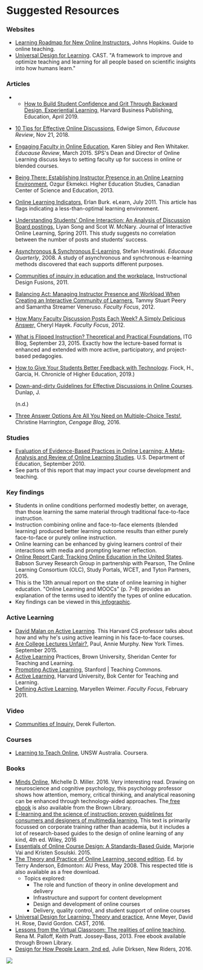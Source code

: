 # Suggested Resources

### Websites

* [Learning Roadmap for New Online Instructors.](https://ep.jhu.edu/faculty/learning-roadmap-for-new-online-instructors) Johns Hopkins. Guide to online teaching.
* [Universal Design for Learning](http://www.cast.org/our-work/about-udl.html). CAST. "A framework to improve and optimize teaching and learning for all people based on scientific insights into how humans learn."

### **Articles**

* * [How to Build Student Confidence and Grit Through Backward Design, Experiential Learning](https://hbsp.harvard.edu/how-to-build-student-confidence-and-grit-through-backward-design-experiential-learning/?cid=Email%7CEloqua%7CA6+Student+Confidence+April+2019%7C241843%7CProduct+specific%7CTeaching-tips%7CArticle%7C201904301443), Harvard Business Publishing, Education, April 2019.
* [10 Tips for Effective Online Discussions,](https://er.educause.edu/blogs/2018/11/10-tips-for-effective-online-discussions?utm_source=Informz&utm_medium=Email&utm_campaign=ER#_zstnsCg1_zlcnVM5) Edwige Simon, _Educause Review_, Nov 21, 2018.
* [Engaging Faculty in Online Education](http://er.educause.edu/articles/2015/3/engaging-faculty-in-online-education), Karen Sibley and Ren Whitaker. _Educause Review_, March 2015. SPS's Dean and Director of Online Learning discuss keys to setting faculty up for success in online or blended courses.
* [Being There: Establishing Instructor Presence in an Online Learning Environment](http://www.ccsenet.org/journal/index.php/hes/article/view/24246/15518), Ozgur Ekmekci. Higher Education Studies, Canadian Center of Science and Education, 2013.
* [Online Learning Indicators](http://elearnmag.acm.org/archive.cfm?aid=2001334), Erlan Burk. eLearn, July 2011. This article has flags indicating a less-than-optimal learning environment.  
* [Understanding Students’ Online Interaction: An Analysis of Discussion Board postings,](http://www.ncolr.org/jiol/issues/pdf/10.1.1.pdf) Liyan Song and Scot W. McNary. Journal of Interactive Online Learning, Spring 2011. This study suggests no correlation between the number of posts and students’ success.
* [Asynchronous & Synchronous E-Learning,](http://net.educause.edu/ir/library/pdf/EQM0848.pdf) Stefan Hrastinski. _Educause Quarterly_, 2008. A study of asynchronous and synchronous e-learning methods discovered that each supports different purposes.
* [Communities of inquiry in education and the workplace.](https://instructionaldesignfusions.wordpress.com/2011/09/06/communities-of-inquiry-in-education-and-the-workplace/) Instructional Design Fusions, 2011.
* [Balancing Act: Managing Instructor Presence and Workload When Creating an Interactive Community of Learners](http://www.facultyfocus.com/articles/online-education/balancing-act-managing-instructor-presence-and-workload-when-creating-an-interactive-community-of-learners/), Tammy Stuart Peery and Samantha Streamer Veneruso. _Faculty Focus_, 2012.
* [How Many Faculty Discussion Posts Each Week? A Simply Delicious Answer,](http://www.facultyfocus.com/articles/online-education/how-many-faculty-discussion-posts-each-week-a-simply-delicious-answer/) Cheryl Hayek. _Faculty Focus_, 2012.
* [What is Flipped Instruction? Theoretical and Practical Foundations.](http://blogs.brown.edu/itg/2015/09/what-is-flipped-instruction-theoretical-and-practical-foundations/#more-1054) ITG Blog, September 23, 2015. Exactly how the lecture-based format is enhanced and extended with more active, participatory, and project-based pedagogies.
* [How to Give Your Students Better Feedback with Technology](https://www.chronicle.com/interactives/20191108-Advice-Feedback?cid=wsinglestory_hp_1a). Fiock, H., Garcia, H. Chronicle of Higher Education, 2019.\)   
* [Down-and-dirty Guidelines for Effective Discussions in Online Courses](https://www.academia.edu/3014998/Down-and-dirty_Guidelines_for_Effective_Discussions_in_Online_Courses). Dunlap, J.

   \(n.d.\)

* [Three Answer Options Are All You Need on Multiple-Choice Tests!](https://blog.cengage.com/three-answer-options-are-all-you-need-on-multiple-choice-tests/), Christine Harrington, _Cengage Blog,_ 2016. 

### Studies

* [Evaluation of Evidence-Based Practices in Online Learning: A Meta-Analysis and Review of Online Learning Studies](http://www2.ed.gov/rschstat/eval/tech/evidence-based-practices/finalreport.pdf). U.S. Department of Education, September 2010.
* See parts of this report that may impact your course development and teaching.

### Key findings

* Students in online conditions performed modestly better, on average, than those learning the same material through traditional face-to-face instruction.
* Instruction combining online and face-to-face elements \(blended learning\) produced better learning outcome results than either purely face-to-face or purely online instruction.  
* Online learning can be enhanced by giving learners control of their interactions with media and prompting learner reflection.
* [Online Report Card: Tracking Online Education in the United States](http://onlinelearningsurvey.com/reports/onlinereportcard.pdf). Babson Survey Research Group in partnership with Pearson, The Online Learning Consortium \(OLC\), Study Portals, WCET, and Tyton Partners, 2015.
* This is the 13th annual report on the state of online learning in higher education. "Online Learning and MOOCs" \(p. 7–8\) provides an explanation of the terms used to identify the types of online education.
* Key findings can be viewed in this[ infographic](https://canvas.brown.edu/courses/1073287/files/60976446/download?wrap=1).

### Active Learning

* [David Malan on Active Learning](https://vimeo.com/19790662). This Harvard CS professor talks about how and why he's using active learning in his face-to-face courses.
* [Are College Lectures Unfair?](http://www.nytimes.com/2015/09/13/opinion/sunday/are-college-lectures-unfair.html?_r=2), Paul, Annie Murphy. New York Times. September 2015.
* [Active Learning](https://www.brown.edu/about/administration/sheridan-center/teaching-learning/effective-classroom-practices/active-learning) Practices, Brown University, Sheridan Center for Teaching and Learning.
* [Promoting Active Learning](https://teachingcommons.stanford.edu/resources/learning-resources/promoting-active-learning), Stanford \| Teaching Commons.
* [Active Learning](http://bokcenter.harvard.edu/active-learning), Harvard University, Bok Center for Teaching and Learning.
* [Defining Active Learning](http://www.facultyfocus.com/articles/teaching-professor-blog/defining-active-learning/), Maryellen Weimer. _Faculty Focus_, February 2011.

### Video

* [Communities of Inquiry,](https://www.youtube.com/watch?v=IXl-mkopx5o) Derek Fullerton.  

### Courses

* [Learning to Teach Online](https://www.coursera.org/course/ltto), UNSW Australia. Coursera.

### Books

* [Minds Online,](http://www.amazon.com/Minds-Online-Teaching-Effectively-Technology/dp/0674660021?ie=UTF8&keywords=minds%20online&qid=1461080799&ref_=sr_1_1&s=books&sr=1-1) Michelle D. Miller. 2016. Very interesting read. Drawing on neuroscience and cognitive psychology, this psychology professor shows how attention, memory, critical thinking, and analytical reasoning can be enhanced through technology-aided approaches. The[ free ebook](http://web.b.ebscohost.com.revproxy.brown.edu/ehost/detail/detail?sid=5367bda0-eb4a-46f6-bfef-2c2625e8da2e%40sessionmgr114&vid=0&hid=105&bdata=JnNpdGU9ZWhvc3QtbGl2ZQ%3d%3d&preview=false#AN=868677&db=e000xna) is also available from the Brown Library.
* [E-learning and the science of instruction: proven guidelines for consumers and designers of multimedia learning.](http://www.amazon.com/Learning-Science-Instruction-Guidelines-Multimedia/dp/1119158664/ref=dp_ob_title_bk) This text is primarily focussed on corporate training rather than academia, but it includes a lot of research-based guides to the design of online learning of any kind, 4th ed. Wiley, 2016
* [Essentials of Online Course Design: A Standards-Based Guide,](http://www.amazon.com/Essentials-Online-Course-Design-Standards-Based/dp/1138780162/ref=sr_1_1?s=books&ie=UTF8&qid=1461081428&sr=1-1&keywords=Essentials+of+online+course+design+%3A+a+standards-based+guide) Marjorie Vai and Kristen Sosulski. 2015.
* [The Theory and Practice of Online Learning, second edition](http://www.aupress.ca/index.php/books/120146). Ed. by Terry Anderson, Edmonton: AU Press, May 2008. This respected title is also available as a free download.
  * Topics explored:
    * The role and function of theory in online development and delivery
    * Infrastructure and support for content development
    * Design and development of online courses
    * Delivery, quality control, and student support of online courses
* [Universal Design for Learning: Theory and practice,](http://www.amazon.com/Universal-Design-Learning-Theory-Practice/dp/0989867404/) Anne Meyer, David H. Rose, David Gordon. CAST, 2016.
* [Lessons from the Virtual Classroom: The realities of online teaching,](http://site.ebrary.com.revproxy.brown.edu/lib/brown/detail.action?docID=10716614) Rena M. Palloff, Keith Pratt. Jossey-Bass, 2013. Free ebook available through Brown Library.
* [Design for How People Learn, 2nd ed,](https://www.pearson.com/us/higher-education/program/Dirksen-Design-for-How-People-Learn-2nd-Edition/PGM112409.html) Julie Dirksen, New Riders, 2016.

![](https://lh4.googleusercontent.com/369u8GEZzvc2eQzJXE-idAHZq1UfErdLEi0bBE8HkucNBNMdK4xpSQbz9RZ21WZpGNZgaMX5OKy6tow_zp96tfFCzO5cYDCXqGRNmaD_1Jb3n5BgkrU3k0frphPOnRbI08TSVLfe)

